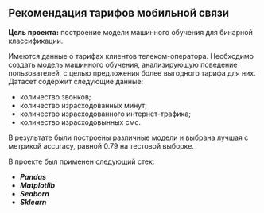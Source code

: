 ## Рекомендация тарифов мобильной связи

**Цель проекта:** построение модели машинного обучения для бинарной классификации.

Имеются данные о тарифах клиентов телеком-оператора. Необходимо создать модель машинного обучения, анализирующую поведение пользователей, с целью предложения более выгодного тарифа для них.
Датасет содержит следующие данные:

* количество звонков;
* количество израсходованных минут;
* количество израсходованного интернет-трафика;
* количество израсходовынных смс.

В результате были построены различные модели и выбрана лучшая с метрикой accuracy, равной 0.79 на тестовой выборке.

В проекте был применен следующий стек:
* **_Pandas_**
* **_Matplotlib_**
* **_Seaborn_**
* **_Sklearn_**
